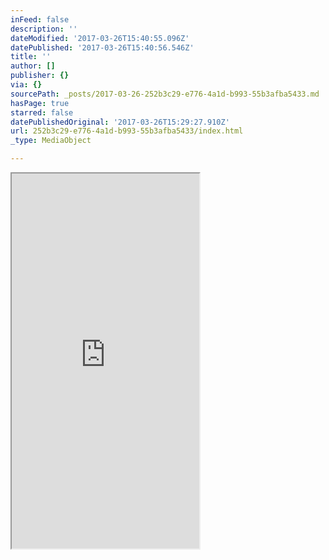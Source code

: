 ```yaml
---
inFeed: false
description: ''
dateModified: '2017-03-26T15:40:55.096Z'
datePublished: '2017-03-26T15:40:56.546Z'
title: ''
author: []
publisher: {}
via: {}
sourcePath: _posts/2017-03-26-252b3c29-e776-4a1d-b993-55b3afba5433.md
hasPage: true
starred: false
datePublishedOriginal: '2017-03-26T15:29:27.910Z'
url: 252b3c29-e776-4a1d-b993-55b3afba5433/index.html
_type: MediaObject

---
```

<iframe src="https://the-grid.github.io/ed-userhtml/?g=eJxtVNtu4zYQfXa-YqIWkA2sJSfpBq3XMdrN7kMLAw2y2_axoMixRZsitSTlWBv4X_qa7_CPdXTxRYZpwDbJM3MOD2c4EXINUjwEGVtIHoDzpcKHIEW5SP34fjTKN8F0EhNqCldXE8etzD34MieQx42Pl2zNmlUKtpxCvc_dOI65ERgtvxVoy4ibLG7-Dm-jG_pkUkdLV2VuYqdXk-vhEH4rfDoCZfgKWqbhcHpg7aYXOmIVvEnu4ipqmDPnXowVCp0jqtsLRNCOfdrjyo99EIYXGWoPg8giE2V_XmjupdH9Aby2QPrp9dbMNjofQONLI3xG86cTAf3wn5tlsinuHkejuxdMn29XSfH4h7Hff_l0e5eWnz-G70JeJsYoE2FxPE44-NASHUc96VWUUX1VSupV_7UD4UyphPHVX8-zMYR7o_LFkOX5cJEvUWda3Iy-KbxHmWzmqVXzOef83m4iR8EsURFXphCxYC5NDLMiSn2mwnddGqM9kxrtGNqq6e5LApzw7w9IrijhkBcWXek8Zq6-uXb7X2UWJsr14owstzJjtnwkCPGFP8x_vnn_06czkJDcj6FrRm2Xl14hhbUkZ2E15AUVySBQ8FGiXqMuEF41y3B7HVyAY8ak2nP1aNQLv-u88E-KcUyNErUza-NtvfcrbjDLFVanbTNWcXNjPNqv1EIE_jPxqKWFzGhQJAMqX6lfLiioRkqleYh9NFrjhkoUTAFSN0VdTR3TjjJ6EAhVXyCMB8FVw97bXs5cK_5CDXDJzv1wBedU3sQ9O9EK5J4pd2-TxEI83f0HE5cz3T4oYUK-hNPXOv-WmpG2pg3y792blXOJ36G2DBIjPUKFO5y-VjynFRQzliD5H3zmKfLrLsKit-Ue8Lx7I42sRHsOcqgPaZ5r0Wihvz6R4YD0Za4xVOzenLTUG-iAFTmz9OBpP7iUVepFJ7GMoqiLI5Q_HKHx6zroXXCabqjXXd8eE1UPxRMJydzpNVF2bvKq3OlbS0G9Y-bkWQhxDDNkVgNLTEHvaAWj0H2HHp9Rev5c3GwfyM4qhU6aG-3wa1lTebNCHTZVvR18qMvrgK8WDg_v_03d3Zg" height="600" style=""></iframe>